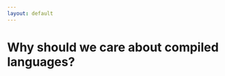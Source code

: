 ```yaml
---
layout: default
---
```

# Why should we care about compiled languages?

<Transform scale="0.85">

<Citation
  author="GPT 4"
  citeText="Why should a Node.js developer care about a compiled language?">
  <template v-slot:quote>
    <!-- <p>There are several reasons why a Node.js developer, or any developer who primarily works in an interpreted language, might want to learn about or use a compiled language:</p> -->
    <ol slot="quote">
      <li><b>Performance:</b> Compiled languages like C++, Rust, or Go often offer better performance than interpreted languages. This can be important for <span class="color:accent">CPU-intensive tasks, algorithms, or systems programming</span>.</li>
      <li><b>Understanding of low-level details:</b> Learning a compiled language can give you a <span class="color:accent">better understanding of what's happening under the hood</span> in your system. This can help you write more efficient code, even in higher-level languages like JavaScript.</li>
      <li><b>Interoperability:</b> Node.js supports native addons, which are <span class="color:accent">dynamically-linked shared objects</span> written in C++. These addons can be used to perform tasks that are either more efficiently done in C++, or simply not possible in JavaScript.</li>
      <li><b>Type Safety:</b> Many compiled languages are statically typed, meaning type checking is done at compile time. This can help catch errors earlier in the development process. While JavaScript is dynamically typed, <span class="color:accent">understanding static typing systems</span> can still be beneficial, especially with the rise of TypeScript in the JavaScript ecosystem.</li>
      <li><b>Career Flexibility:</b> Having experience in both interpreted and compiled languages can make you a more versatile developer and open up <span class="color:accent">more job opportunities</span>.</li>
      <li><b>Different Paradigms:</b> Many compiled languages use <span class="color:accent">different programming paradigms</span> (like functional or procedural programming) than JavaScript. Learning these can broaden your problem-solving skills and help you write better code in any language.</li>
      <li><b>WebAssembly:</b> This is a binary instruction format that allows code written in languages like C, C++, and Rust to run in the browser alongside JavaScript. As a Node.js developer, <span class="color:accent">learning about WebAssembly</span> can be beneficial as it becomes more prevalent in web development.</li>
    </ol>
    <!-- <p>Remember that while there are benefits to learning a compiled language, it's not a requirement for being a successful Node.js developer. It's just another tool you can add to your toolbox.</p> -->
  </template>
</Citation>

</Transform>
